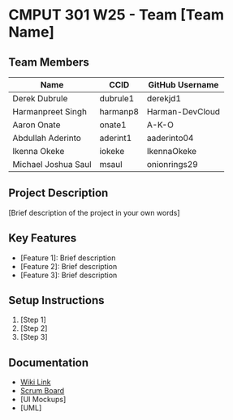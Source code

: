 # CMPUT 301 W25 - Team [Team Name]

## Team Members

| Name        | CCID   | GitHub Username |
| ----------- | ------ | --------------- |
| Derek Dubrule | dubrule1 | derekjd1     |
| Harmanpreet Singh | harmanp8 | Harman-DevCloud     |
| Aaron Onate | onate1 | A-K-O     |
| Abdullah Aderinto | aderint1 | aaderinto04     |
| Ikenna Okeke | iokeke | IkennaOkeke     |
| Michael Joshua Saul | msaul | onionrings29     |

## Project Description

[Brief description of the project in your own words]

## Key Features

- [Feature 1]: Brief description
- [Feature 2]: Brief description
- [Feature 3]: Brief description

## Setup Instructions

1. [Step 1]
2. [Step 2]
3. [Step 3]

## Documentation

- [Wiki Link](https://github.com/cmput301-w25/project-team_16/wiki)
- [Scrum Board](https://github.com/orgs/cmput301-w25/projects/92)
- [UI Mockups]
- [UML]
